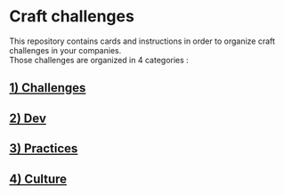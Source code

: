 # Craft challenges
This repository contains cards and instructions in order to organize craft challenges in your companies.  
Those challenges are organized in 4 categories :

## [1) Challenges](/challenges/readme.md)
## [2) Dev](/dev/readme.md)  
## [3) Practices](/practices/readme.md)
## [4) Culture](/culture/readme.md)